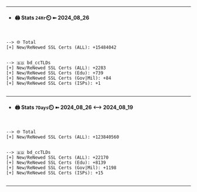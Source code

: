 

---
- #### 🖨️ **Stats** `24Hr`⏲️ ➼ 2024_08_26
```console


--> 🌐 Total
[+] New/ReNewed SSL Certs (ALL): +15484042


--> 🇧🇩 bd_ccTLDs
[+] New/ReNewed SSL Certs (ALL): +2283
[+] New/ReNewed SSL Certs (Edu): +739
[+] New/ReNewed SSL Certs (Gov|Mil): +84
[+] New/ReNewed SSL Certs (ISPs): +1


```

---
- #### 🖨️ **Stats** `7Days`⏲️ ➼ 2024_08_26 <--> 2024_08_19
```console


--> 🌐 Total
[+] New/ReNewed SSL Certs (ALL): +123840560


--> 🇧🇩 bd_ccTLDs
[+] New/ReNewed SSL Certs (ALL): +22170
[+] New/ReNewed SSL Certs (Edu): +8139
[+] New/ReNewed SSL Certs (Gov|Mil): +1198
[+] New/ReNewed SSL Certs (ISPs): +15


```

---

